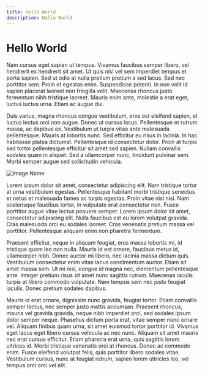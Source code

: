 ```yaml
---
title: Hello World
description: Hello World
---
```


# Hello World

Nam cursus eget sapien ut tempus. Vivamus faucibus semper libero, vel hendrerit ex hendrerit sit amet. Ut quis nisl vel sem imperdiet tempus et porta sapien. Sed ut odio at nulla pretium pretium a sed lacus. Sed nec porttitor sem. Proin et egestas enim. Suspendisse potenti. In non velit id sapien placerat laoreet non fringilla velit. Maecenas rhoncus justo fermentum nibh tristique laoreet. Mauris enim ante, molestie a erat eget, luctus luctus urna. Etiam ac augue dui.

Duis varius, magna rhoncus congue vestibulum, eros est eleifend sapien, et luctus lectus orci non augue. Donec ut cursus lacus. Pellentesque et rutrum massa, ac dapibus ex. Vestibulum ut turpis vitae ante malesuada pellentesque. Mauris at lobortis nunc. Sed efficitur eu risus in lacinia. In hac habitasse platea dictumst. Pellentesque id consectetur dolor. Proin at turpis sed tortor pellentesque efficitur sit amet sed sapien. Nullam convallis sodales quam in aliquet. Sed a ullamcorper nunc, tincidunt pulvinar sem. Morbi semper augue sed sollicitudin vehicula.

![Image Name](https://images.unsplash.com/flagged/photo-1572392640988-ba48d1a74457?ixlib=rb-1.2.1&auto=format&fit=crop&w=700&q=80)

Lorem ipsum dolor sit amet, consectetur adipiscing elit. Nam tristique tortor at urna vestibulum egestas. Pellentesque habitant morbi tristique senectus et netus et malesuada fames ac turpis egestas. Proin vitae nisi nisi. Nam scelerisque faucibus tortor, in vulputate erat consectetur non. Fusce porttitor augue vitae lectus posuere semper. Lorem ipsum dolor sit amet, consectetur adipiscing elit. Nulla faucibus est eu lorem volutpat gravida. Cras malesuada orci eu sodales laoreet. Cras venenatis pretium massa vel porttitor. Pellentesque aliquam enim non pharetra fermentum.

Praesent efficitur, neque in aliquam feugiat, eros massa lobortis mi, id tristique quam leo non nulla. Mauris id est ornare, faucibus metus id, ullamcorper nibh. Donec auctor mi libero, nec lacinia massa dictum quis. Vestibulum consectetur enim vitae lacus condimentum auctor. Etiam sit amet massa sem. Ut mi nisi, congue id magna nec, elementum pellentesque ante. Integer pretium risus sit amet nunc sagittis rutrum. Maecenas iaculis turpis at libero commodo vulputate. Nam tempus sem nec justo feugiat iaculis. Donec pretium sodales dapibus.

Mauris id erat ornare, dignissim nunc gravida, feugiat tortor. Etiam convallis semper lectus, nec semper justo mattis accumsan. Praesent rhoncus, mauris vel gravida gravida, neque nibh imperdiet orci, sed sodales ipsum dolor semper neque. Phasellus dictum porta erat, vitae semper nunc ornare vel. Aliquam finibus quam urna, sit amet euismod tortor porttitor id. Vivamus eget lacus eget libero cursus vehicula ac nec nunc. Aliquam sit amet mauris nec erat cursus efficitur. Etiam pharetra erat urna, quis sagittis lorem ultrices id. Morbi tristique venenatis orci at rhoncus. Donec ac commodo enim. Fusce eleifend volutpat felis, quis porttitor libero sodales vitae. Vestibulum cursus, nunc at feugiat rutrum, sapien lorem ultricies leo, vel tempus orci orci vel elit.
